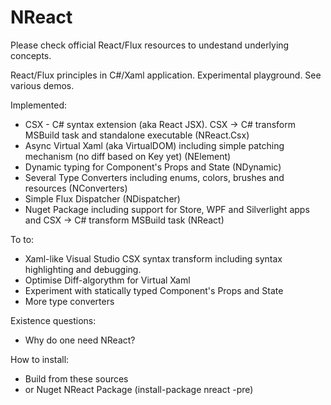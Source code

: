 # NReact
Please check official React/Flux resources to undestand underlying concepts.

React/Flux principles in C#/Xaml application. Experimental playground. 
See various demos.

Implemented:
* CSX - C# syntax extension (aka React JSX). CSX -> C# transform MSBuild task and standalone executable (NReact.Csx)
* Async Virtual Xaml (aka VirtualDOM) including simple patching mechanism (no diff based on Key yet) (NElement)
* Dynamic typing for Component's Props and State (NDynamic)
* Several Type Converters including enums, colors, brushes and resources (NConverters)
* Simple Flux Dispatcher (NDispatcher)
* Nuget Package including support for Store, WPF and Silverlight apps and CSX -> C# transform MSBuild task (NReact)

To to:
* Xaml-like Visual Studio CSX syntax transform including syntax highlighting and debugging.
* Optimise Diff-algorythm for Virtual Xaml
* Experiment with statically typed Component's Props and State 
* More type converters

Existence questions:
* Why do one need NReact?

How to install:
* Build from these sources
* or Nuget NReact Package (install-package nreact -pre)
